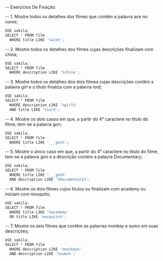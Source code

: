 -- Exercicios De Fixação: 

-- 1. Mostre todos os detalhes dos filmes que contêm a palavra ace no nome;
```js
USE sakila;
SELECT * FROM film 
  WHERE title LIKE '%ace%';
```

-- 2. Mostre todos os detalhes dos filmes cujas descrições finalizam com china;
```js
USE sakila;
SELECT * FROM film 
  WHERE description LIKE '%china';
```

-- 3. Mostre todos os detalhes dos dois filmes cujas descrições contêm a palavra girl e o título finaliza com a palavra lord;
```js
USE sakila;
SELECT * FROM film 
  WHERE description LIKE '%girl%' 
  AND title LIKE '%lord';
```

-- 4. Mostre os dois casos em que, a partir do 4° caractere no título do filme, tem-se a palavra gon;
```js
USE sakila;
SELECT * FROM film 
  WHERE title LIKE '___gon%';
```

-- 5. Mostre o único caso em que, a partir do 4° caractere no título do filme, tem-se a palavra gon e a descrição contém a palavra Documentary;
```js
USE sakila;
SELECT * FROM film 
  WHERE title LIKE '___gon%' 
  AND description LIKE '%Documentary%';
```

-- 6. Mostre os dois filmes cujos títulos ou finalizam com academy ou iniciam com mosquito;
```js
USE sakila;
SELECT * FROM film 
  WHERE title LIKE '%academy' 
  OR title LIKE 'mosquito%';
```

-- 7. Mostre os seis filmes que contêm as palavras monkey e sumo em suas descrições;
```js
USE sakila;
SELECT * FROM film 
  WHERE description LIKE '%monkey%' 
  AND description LIKE '%sumo%';
```
